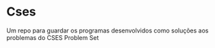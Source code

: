 # Cses
Um repo para guardar os programas desenvolvidos como soluções aos problemas do CSES Problem Set
